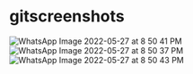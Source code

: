 # gitscreenshots
![WhatsApp Image 2022-05-27 at 8 50 41 PM](https://user-images.githubusercontent.com/92550590/170780949-056e3a23-afa2-4610-b0e5-7176dd185209.jpeg)
![WhatsApp Image 2022-05-27 at 8 50 37 PM](https://user-images.githubusercontent.com/92550590/170780964-5a4bc827-5d58-44cc-bdf4-83f5801407fa.jpeg)
![WhatsApp Image 2022-05-27 at 8 50 43 PM](https://user-images.githubusercontent.com/92550590/170780981-a022342d-e1ac-4cc2-99df-a2d308fc1f10.jpeg)
